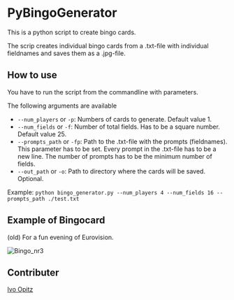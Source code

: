 # PyBingoGenerator

This is a python script to create bingo cards.

The scrip creates individual bingo cards from a .txt-file with individual fieldnames and saves them as a .jpg-file.

## How to use

You have to run the script from the commandline with parameters.

The following arguments are available

- `--num_players` or `-p`: Numbers of cards to generate. Default value 1.
- `--num_fields` or `-f`: Number of total fields. Has to be a square number. Default value 25.
- `--prompts_path` or `-fp`: Path to the .txt-file with the prompts (fieldnames). This parameter has to be set. Every prompt in the .txt-file has to be a new line. The number of prompts has to be the minimum number of fields.
- `--out_path` or `-o`: Path to directory where the cards will be saved. Optional. 

Example: `python bingo_generator.py --num_players 4 --num_fields 16 --prompts_path ./test.txt`

## Example of Bingocard
(old)
For a fun evening of Eurovision.

![Bingo_nr3](https://user-images.githubusercontent.com/43641879/168441731-c5ce0174-fc73-49a3-9e19-70b7557e0a1a.jpg)

## Contributer
[Ivo Opitz](https://github.com/dont-ask-why)
